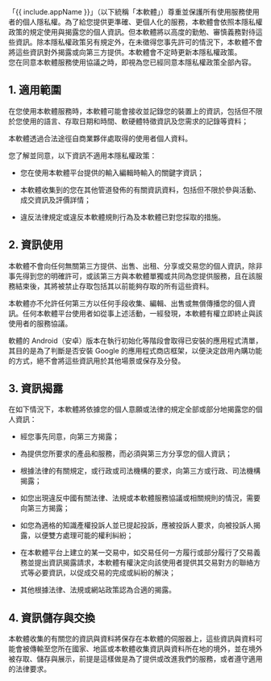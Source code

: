 「{{ include.appName }}」（以下統稱「本軟體」）尊重並保護所有使用服務使用者的個人隱私權。為了給您提供更準確、更個人化的服務，本軟體會依照本隱私權政策的規定使用與揭露您的個人資訊。但本軟體將以高度的勤勉、審慎義務對待這些資訊。除本隱私權政策另有規定外，在未徵得您事先許可的情況下，本軟體不會將這些資訊對外揭露或向第三方提供。本軟體會不定時更新本隱私權政策。  
您在同意本軟體服務使用協議之時，即視為您已經同意本隱私權政策全部內容。

## 1. 適用範圍

在您使用本軟體服務時，本軟體可能會接收並記錄您的裝置上的資訊，包括但不限於您使用的語言、存取日期和時間、軟硬體特徵資訊及您需求的記錄等資料；

本軟體透過合法途徑自商業夥伴處取得的使用者個人資料。

您了解並同意，以下資訊不適用本隱私權政策：

- 您在使用本軟體平台提供的輸入編輯時輸入的關鍵字資訊；

- 本軟體收集到的您在其他管道發佈的有關資訊資料，包括但不限於參與活動、成交資訊及評價詳情；

- 違反法律規定或違反本軟體規則行為及本軟體已對您採取的措施。

## 2. 資訊使用

本軟體不會向任何無關第三方提供、出售、出租、分享或交易您的個人資訊，除非事先得到您的明確許可，或該第三方與本軟體單獨或共同為您提供服務，且在該服務結束後，其將被禁止存取包括其以前能夠存取的所有這些資料。

本軟體亦不允許任何第三方以任何手段收集、編輯、出售或無償傳播您的個人資訊。任何本軟體平台使用者如從事上述活動，一經發現，本軟體有權立即終止與該使用者的服務協議。

軟體的 Android（安卓）版本在執行初始化等階段會取得已安裝的應用程式清單，其目的是為了判斷是否安裝 Google 的應用程式商店框架，以便決定啟用內購功能的方式，絕不會將這些資訊用於其他場景或保存及分發。

## 3. 資訊揭露

在如下情況下，本軟體將依據您的個人意願或法律的規定全部或部分地揭露您的個人資訊：

- 經您事先同意，向第三方揭露；

- 為提供您所要求的產品和服務，而必須與第三方分享您的個人資訊；

- 根據法律的有關規定，或行政或司法機構的要求，向第三方或行政、司法機構揭露；

- 如您出現違反中國有關法律、法規或本軟體服務協議或相關規則的情況，需要向第三方揭露；

- 如您為適格的知識產權投訴人並已提起投訴，應被投訴人要求，向被投訴人揭露，以便雙方處理可能的權利糾紛；

- 在本軟體平台上建立的某一交易中，如交易任何一方履行或部分履行了交易義務並提出資訊揭露請求，本軟體有權決定向該使用者提供其交易對方的聯絡方式等必要資訊，以促成交易的完成或糾紛的解決；

- 其他根據法律、法規或網站政策認為合適的揭露。

## 4. 資訊儲存與交換

本軟體收集的有關您的資訊與資料將保存在本軟體的伺服器上，這些資訊與資料可能會被傳輸至您所在國家、地區或本軟體收集資訊與資料所在地的境外，並在境外被存取、儲存與展示，前提是這樣做是為了提供或改進我們的服務，或者遵守適用的法律要求。